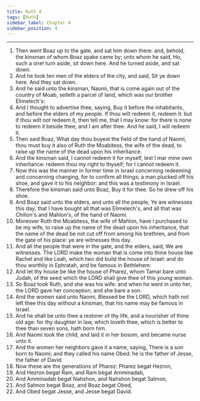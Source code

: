 ```yaml
---
title: Ruth 4
tags: [Ruth]
sidebar_label: Chapter 4
sidebar_position: 4
---
```


---
1. Then went Boaz up to the gate, and sat him down there: and, behold, the kinsman of whom Boaz spake came by; unto whom he said, Ho, such a one! turn aside, sit down here. And he turned aside, and sat down.
2. And he took ten men of the elders of the city, and said, Sit ye down here. And they sat down.
3. And he said unto the kinsman, Naomi, that is come again out of the country of Moab, selleth a parcel of land, which was our brother Elimelech's:
4. And I thought to advertise thee, saying, Buy it before the inhabitants, and before the elders of my people. If thou wilt redeem it, redeem it: but if thou wilt not redeem it, then tell me, that I may know: for there is none to redeem it beside thee; and I am after thee. And he said, I will redeem it.
5. Then said Boaz, What day thou buyest the field of the hand of Naomi, thou must buy it also of Ruth the Moabitess, the wife of the dead, to raise up the name of the dead upon his inheritance.
6. And the kinsman said, I cannot redeem it for myself, lest I mar mine own inheritance: redeem thou my right to thyself; for I cannot redeem it.
7. Now this was the manner in former time in Israel concerning redeeming and concerning changing, for to confirm all things; a man plucked off his shoe, and gave it to his neighbor: and this was a testimony in Israel.
8. Therefore the kinsman said unto Boaz, Buy it for thee. So he drew off his shoe.
9. And Boaz said unto the elders, and unto all the people, Ye are witnesses this day, that I have bought all that was Elimelech's, and all that was Chilion's and Mahlon's, of the hand of Naomi.
10. Moreover Ruth the Moabitess, the wife of Mahlon, have I purchased to be my wife, to raise up the name of the dead upon his inheritance, that the name of the dead be not cut off from among his brethren, and from the gate of his place: ye are witnesses this day.
11. And all the people that were in the gate, and the elders, said, We are witnesses. The LORD make the woman that is come into thine house like Rachel and like Leah, which two did build the house of Israel: and do thou worthily in Ephratah, and be famous in Bethlehem:
12. And let thy house be like the house of Pharez, whom Tamar bare unto Judah, of the seed which the LORD shall give thee of this young woman.
13. So Boaz took Ruth, and she was his wife: and when he went in unto her, the LORD gave her conception, and she bare a son.
14. And the women said unto Naomi, Blessed be the LORD, which hath not left thee this day without a kinsman, that his name may be famous in Israel.
15. And he shall be unto thee a restorer of thy life, and a nourisher of thine old age: for thy daughter in law, which loveth thee, which is better to thee than seven sons, hath born him.
16. And Naomi took the child, and laid it in her bosom, and became nurse unto it.
17. And the women her neighbors gave it a name, saying, There is a son born to Naomi; and they called his name Obed: he is the father of Jesse, the father of David.
18. Now these are the generations of Pharez: Pharez begat Hezron,
19. And Hezron begat Ram, and Ram begat Amminadab,
20. And Amminadab begat Nahshon, and Nahshon begat Salmon,
21. And Salmon begat Boaz, and Boaz begat Obed,
22. And Obed begat Jesse, and Jesse begat David.